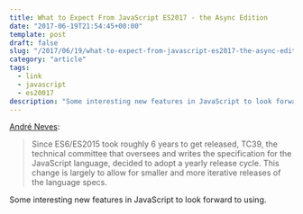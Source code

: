 ```yaml
---
title: What to Expect From JavaScript ES2017 - the Async Edition
date: "2017-06-19T21:54:45+00:00"
template: post
draft: false
slug: "/2017/06/19/what-to-expect-from-javascript-es2017-the-async-edition/"
category: "article"
tags:
  - link
  - javascript
  - es20017
description: "Some interesting new features in JavaScript to look forward to using."
---
```


<a href="https://medium.com/komenco/what-to-expect-from-javascript-es2017-the-async-edition-618e28819711">André Neves</a>:

<blockquote>Since ES6/ES2015 took roughly 6 years to get released, TC39, the technical committee that oversees and writes the specification for the JavaScript language, decided to adopt a yearly release cycle. This change is largely to allow for smaller and more iterative releases of the language specs.</blockquote>
Some interesting new features in JavaScript to look forward to using.
